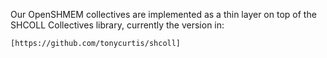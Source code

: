 Our OpenSHMEM collectives are implemented as a thin layer on top of
the SHCOLL Collectives library, currently the version in:

    [https://github.com/tonycurtis/shcoll]
